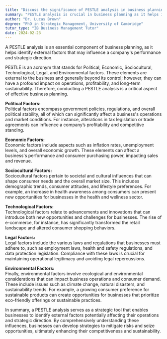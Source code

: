 ```yaml
---
title: "Discuss the significance of PESTLE analysis in business planning"
summary: "PESTLE analysis is crucial in business planning as it helps identify external factors that may impact a business's performance and strategic direction."
author: "Dr. Lucas Brown"
degree: "PhD in Strategic Management, University of Cambridge"
tutor_type: "IB Business Management Tutor"
date: 2024-02-23
---
```


A PESTLE analysis is an essential component of business planning, as it helps identify external factors that may influence a company's performance and strategic direction.

PESTLE is an acronym that stands for Political, Economic, Sociocultural, Technological, Legal, and Environmental factors. These elements are external to the business and generally beyond its control; however, they can have a profound impact on operations, profitability, and long-term sustainability. Therefore, conducting a PESTLE analysis is a critical aspect of effective business planning.

**Political Factors:**  
Political factors encompass government policies, regulations, and overall political stability, all of which can significantly affect a business's operations and market conditions. For instance, alterations in tax legislation or trade agreements can influence a company’s profitability and competitive standing.

**Economic Factors:**  
Economic factors include aspects such as inflation rates, unemployment levels, and overall economic growth. These elements can affect a business's performance and consumer purchasing power, impacting sales and revenue.

**Sociocultural Factors:**  
Sociocultural factors pertain to societal and cultural influences that can shape consumer needs and the overall market size. This includes demographic trends, consumer attitudes, and lifestyle preferences. For example, an increase in health awareness among consumers can present new opportunities for businesses in the health and wellness sector.

**Technological Factors:**  
Technological factors relate to advancements and innovations that can introduce both new opportunities and challenges for businesses. The rise of e-commerce, for instance, has significantly transformed the retail landscape and altered consumer shopping behaviors.

**Legal Factors:**  
Legal factors include the various laws and regulations that businesses must adhere to, such as employment laws, health and safety regulations, and data protection legislation. Compliance with these laws is crucial for maintaining operational legitimacy and avoiding legal repercussions.

**Environmental Factors:**  
Finally, environmental factors involve ecological and environmental considerations that can impact business operations and consumer demand. These include issues such as climate change, natural disasters, and sustainability trends. For example, a growing consumer preference for sustainable products can create opportunities for businesses that prioritize eco-friendly offerings or sustainable practices.

In summary, a PESTLE analysis serves as a strategic tool that enables businesses to identify external factors potentially affecting their operations and strategic direction. By comprehensively understanding these influences, businesses can develop strategies to mitigate risks and seize opportunities, ultimately enhancing their competitiveness and sustainability.
    